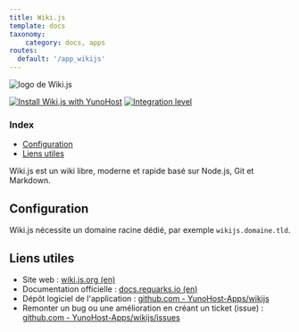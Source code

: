 ```yaml
---
title: Wiki.js
template: docs
taxonomy:
    category: docs, apps
routes:
  default: '/app_wikijs'
---
```


![logo de Wiki.js](image://wikijs_logo.svg?height=80)

[![Install Wiki.js with YunoHost](https://install-app.yunohost.org/install-with-yunohost.png)](https://install-app.yunohost.org/?app=wikijs) [![Integration level](https://dash.yunohost.org/integration/wikijs.svg)](https://dash.yunohost.org/appci/app/wikijs)

### Index

- [Configuration](#configuration)
- [Liens utiles](#liens-utiles)

Wiki.js est un wiki libre, moderne et rapide basé sur Node.js, Git et Markdown.

## Configuration

Wiki.js nécessite un domaine racine dédié, par exemple `wikijs.domaine.tld`.

## Liens utiles

 + Site web : [wiki.js.org (en)](https://wiki.js.org/)
 + Documentation officielle : [docs.requarks.io (en)](https://docs.requarks.io/)
 + Dépôt logiciel de l'application : [github.com - YunoHost-Apps/wikijs](https://github.com/YunoHost-Apps/wikijs_ynh)
 + Remonter un bug ou une amélioration en créant un ticket (issue) : [github.com - YunoHost-Apps/wikijs/issues](https://github.com/YunoHost-Apps/wikijs_ynh/issues)
